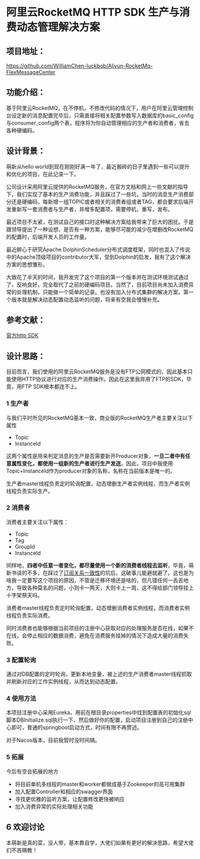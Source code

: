 # 阿里云RocketMQ HTTP SDK 生产与消费动态管理解决方案

## 项目地址：

https://github.com/WilliamChen-luckbob/Aliyun-RocketMq-FlexMessageCenter

## 功能介绍：

基于阿里云RocketMQ，在不停机，不修改代码的情况下，用户在阿里云管理控制台设定新的消息配置完毕后，只需直接将相关配置参数写入数据库的basic_config与consumer_config两个表，程序将为你自动管理相应的生产者和消费者，省去各种硬编码。

## 设计背景：

萌新从hello world到现在刚刚好满一年了，最近搬砖的日子里遇到一些可以提升和优化的项目，在此记录一下。

公司设计采用阿里云提供的RocketMQ服务，在官方文档和网上一些文献的指导下，我们实现了基本的生产消费功能，并且踩过了一些坑，当时的消息生产消费部分还是硬编码，每新增一组TOPIC或者相关的消费者组或者TAG，都会要求后端开发重新写一套消费者与生产者，并增多配置项，需要停机，重写，发布。

最近项目不太紧，在测试自己的接口时这种解决方案给我带来了巨大的困扰。于是跟领导提出了一种设想，是否有一种方案，能够尽可能的减少在增删改RocketMQ的配置时，后端开发人员的工作量。

最近醉心于研究Apache DolphinScheduler分布式调度框架，同时也混入了传说中的Apache顶级项目的contributor大军，受到Dolphin的启发，我有了这个解决方案的思想雏形。

大致花了半天的时间，我开发完了这个项目的第一个版本并在测试环境测试通过了，反响良好，完全取代了之前的硬编码项目。当然了，目前项目尚未加入消费异常的处理机制，只能做一个简单的记录。也没有加入分布式集群的解决方案。第一个版本就是解决动态配置动态监听的问题，将来有空我会慢慢补充。

## 参考文献：

[官方http SDK](https://code.aliyun.com/aliware_rocketmq/mq-http-samples/tree/master)

## 设计思路：

目前而言，我们使用的阿里云RocketMQ服务是没有FTP公网模式的，因此基本只能使用HTTP协议进行对应的生产消费操作。因此在这里我弃用了FTP的SDK，毕竟，用FTP SDK根本都连不上。

### 1 生产者

与我们平时所见的RocketMQ基本一致，商业版的RocketMQ生产者主要关注以下属性

- Topic
- InstanceId

这两个属性是用来判定消息的生产是否需要新开Producer对象，**一旦二者中有任意属性变化，都使用一组新的生产者进行生产发送**，因此，项目中我使用Topic+InstanceId作为producer对象的名称，名称在当前版本是唯一的。

生产者master线程负责定时轮询配置，动态增删生产者实例线程，而生产者实例线程负责实际生产。

### 2 消费者

消费者主要关注以下属性：

- Topic
- Tag
- GroupId
- InstanceId

同样地，**四者中任意一者变化，都尽量使用一个新的消费者线程去监听**，毕竟，萌新书读的不多，在踩过了[订阅关系一致性](https://help.aliyun.com/document_detail/43523.html)的坑后，这破事儿能避就避了。这也是为啥我一定要写这个项目的原因，不管是迁移环境还是啥的，但凡错任何一丢丢地方，导致各种莫名的问题，小则卡一两天，大则卡上一周，这不得给部门领导挂上十字架祭天吗。

消费者master线程负责定时轮询配置，动态增删消费者实例线程，而消费者实例线程负责实际消费。

同时消费者也能够根据当前项目的注册中心获取对应的处理服务是否在线，如果不在线，会停止相应的数据消费，避免在消费服务挂掉的情况下造成大量的消费失败。

### 3 配置轮询

通过对DB配置的定时轮询，更新本地变量，被上述的生产消费者master线程抓取并刷新对应的工作实例线程，从而达到动态配置。

### 4 使用方法

本项目注册中心采用Eureka，用前在根目录properties中找到配置表的初始化sql脚本DBInitialize.sql执行一下，然后做好你的配置，启动项目注册到自己的注册中心即可，普通的springboot启动方式，时间有限不再赘述。

对于Nacos版本，目前我暂时没时间搞。

### 5 拓展

今后有空会拓展的地方

- 将目前单机多线程的master和worker都做成基于Zookeeper的高可用集群
- 加入配置Controller和相应的swagger界面
- 寻找更优雅的监听方案，让配置修改更快被响应
- 加入消费异常的实际处理相关功能

## 6 欢迎讨论

本萌新是真的菜，没人带，基本靠自学，大佬们如果有更好的解决思路，希望大佬们不吝赐教！





